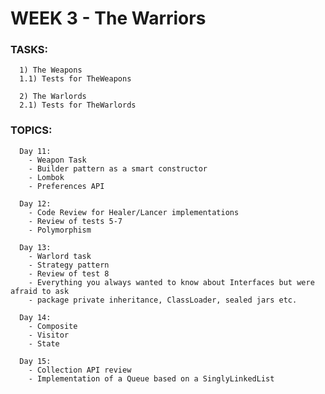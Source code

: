 # WEEK 3 - The Warriors

### TASKS:
      1) The Weapons
      1.1) Tests for TheWeapons
      
      2) The Warlords
      2.1) Tests for TheWarlords

### TOPICS:
      Day 11:
        - Weapon Task
        - Builder pattern as a smart constructor
        - Lombok
        - Preferences API

      Day 12:
        - Code Review for Healer/Lancer implementations
        - Review of tests 5-7
        - Polymorphism
        
      Day 13:
        - Warlord task
        - Strategy pattern
        - Review of test 8
        - Everything you always wanted to know about Interfaces but were afraid to ask
        - package private inheritance, ClassLoader, sealed jars etc.
        
      Day 14:
        - Composite
        - Visitor
        - State
        
      Day 15:
        - Collection API review
        - Implementation of a Queue based on a SinglyLinkedList
